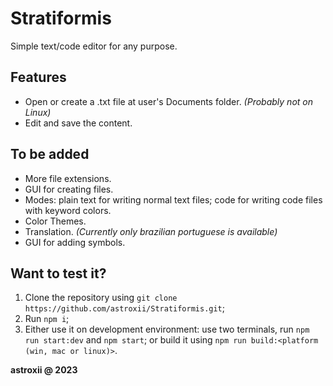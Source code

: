 # Stratiformis

Simple text/code editor for any purpose.

## Features

* Open or create a .txt file at user's Documents folder. _(Probably not on Linux)_
* Edit and save the content.

## To be added

* More file extensions.
* GUI for creating files.
* Modes: plain text for writing normal text files; code for writing code files with keyword colors.
* Color Themes.
* Translation. _(Currently only brazilian portuguese is available)_
* GUI for adding symbols.

## Want to test it?

1. Clone the repository using ```git clone https://github.com/astroxii/Stratiformis.git```;
2. Run ```npm i```;
3. Either use it on development environment: use two terminals, run ```npm run start:dev``` and ```npm start```; or build it using ```npm run build:<platform (win, mac or linux)>```.

**astroxii @ 2023**
